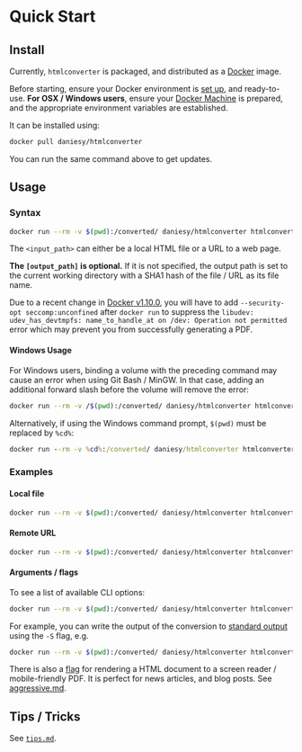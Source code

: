 # Quick Start


## Install

Currently, `htmlconverter` is packaged, and distributed as a [Docker][docker] image.

Before starting, ensure your Docker environment is [set up][docker], and ready-to-use. **For OSX / Windows users**, ensure your [Docker Machine][docker-machine] is prepared, and the appropriate environment variables are established.

It can be installed using:

```bash
docker pull daniesy/htmlconverter
```

You can run the same command above to get updates.


## Usage

### Syntax

```bash
docker run --rm -v $(pwd):/converted/ daniesy/htmlconverter htmlconverter <input_path> [output_path]
```

The `<input_path>` can either be a local HTML file or a URL to a web page.

**The `[output_path]` is optional.** If it is not specified, the output path is set to the current working directory with a SHA1 hash of the file / URL as its file name.

Due to a recent change in [Docker v1.10.0][1.10.0], you will have to add `--security-opt seccomp:unconfined` after `docker run` to suppress the `libudev: udev_has_devtmpfs: name_to_handle_at on /dev: Operation not permitted` error which may prevent you from successfully generating a PDF.

#### Windows Usage

For Windows users, binding a volume with the preceding command may cause an error when using Git Bash / MinGW. In that case, adding an additional forward slash before the volume will remove the error:

```bash
docker run --rm -v /$(pwd):/converted/ daniesy/htmlconverter htmlconverter <input_path> [output_path]
```

Alternatively, if using the Windows command prompt, `$(pwd)` must be replaced by `%cd%`:

```cmd
docker run --rm -v %cd%:/converted/ daniesy/htmlconverter htmlconverter <input_path> [output_path]
```

### Examples

#### Local file

```bash
docker run --rm -v $(pwd):/converted/ daniesy/htmlconverter htmlconverter local_file.html
```

#### Remote URL

```bash
docker run --rm -v $(pwd):/converted/ daniesy/htmlconverter htmlconverter http://blog.arachnys.com/
```

#### Arguments / flags

To see a list of available CLI options:

```bash
docker run --rm -v $(pwd):/converted/ daniesy/htmlconverter htmlconverter --help
```

For example, you can write the output of the conversion to [standard output][stdout] using the `-S` flag, e.g.

```bash
docker run --rm -v $(pwd):/converted/ daniesy/htmlconverter htmlconverter -S http://blog.arachnys.com/
```

There is also a [flag][aggressive] for rendering a HTML document to a screen reader / mobile-friendly PDF. It is perfect for news articles, and blog posts. See [aggressive.md][aggressive].


## Tips / Tricks

See [`tips.md`](tips.md).



[docker]: https://www.docker.com/
[docker-machine]: https://docs.docker.com/mac/step_one/
[1.10.0]: https://github.com/docker/docker/releases/tag/v1.10.0
[stdout]: https://en.wikipedia.org/wiki/Standard_streams#Standard_output_.28stdout.29
[aggressive]: aggressive.md
